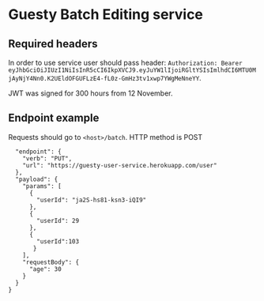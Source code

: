 # Guesty Batch Editing service

## Required headers
In order to use service user should pass header: `Authorization: Bearer eyJhbGciOiJIUzI1NiIsInR5cCI6IkpXVCJ9.eyJuYW1lIjoiRGltYSIsImlhdCI6MTU0MjAyNjY4Nn0.K2UEldOFGUFLzE4-fL0z-GmHz3tv1xwp7YWgMeNneYY`.

JWT was signed for 300 hours from 12 November.

## Endpoint example
Requests should go to `<host>/batch`. HTTP method is POST

```{
  "endpoint": {
    "verb": "PUT",
    "url": "https://guesty-user-service.herokuapp.com/user"
  },
  "payload": {
    "params": [
      {
        "userId": "ja2S-hs81-ksn3-iQI9"
      },
      {
        "userId": 29
      },
      {
        "userId":103
       }
    ],
    "requestBody": {
      "age": 30
    }
  }
}
```

